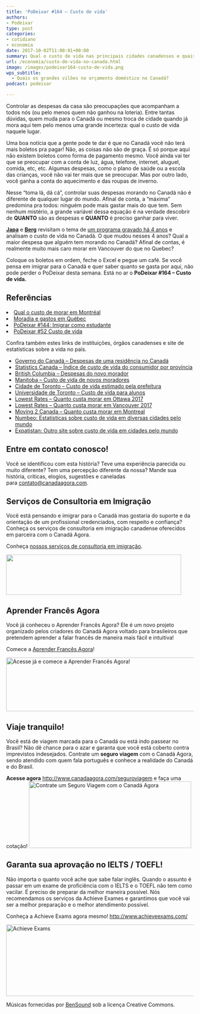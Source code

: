```yaml
---
title: 'PoDeixar #164 – Custo de vida'
authors:
- Podeixar
type: post
categories:
- cotidiano
- economia
date: 2017-10-02T11:00:01+00:00
summary: Qual o custo de vida nas principais cidades canadenses e quais os grandes vilões no orçamento doméstico no Canadá?
url: /economia/custo-de-vida-no-canada.html
image: /images/podeixar164-custo-de-vida.png
wps_subtitle:
  - Quais os grandes vilões no orçamento doméstico no Canadá?
podcast: podeixar

---
```

Controlar as despesas da casa são preocupações que acompanham a todos nós (ou pelo menos quem não ganhou na loteria). Entre tantas dúvidas, quem muda para o Canadá ou mesmo troca de cidade quando já mora aqui tem pelo menos uma grande incerteza: qual o custo de vida naquele lugar.

Uma boa notícia que a gente pode te dar é que no Canadá você não terá mais boletos pra pagar! Não, as coisas não são de graça. É só porque aqui não existem boletos como forma de pagamento mesmo. Você ainda vai ter que se preocupar com a conta de luz, água, telefone, internet, aluguel, comida, etc, etc. Algumas despesas, como o plano de saúde ou a escola das crianças, você não vai ter mais que se preocupar. Mas por outro lado, você ganha a conta do aquecimento e das roupas de inverno.

Nesse &#8220;toma lá, dá cá&#8221;, controlar suas despesas morando no Canadá não é diferente de qualquer lugar do mundo. Afinal de conta, a &#8220;máxima&#8221; predomina pra todos: ninguém pode mais gastar mais do que tem. Sem nenhum mistério, a grande variável dessa equação é na verdade descobrir de **QUANTO** são as despesas e **QUANTO** é preciso ganhar para viver.

[**Japa**][1] e [**Berg**][2] revisitam o tema de [um programa gravado há 4 anos][3] e analisam o custo de vida no Canadá. O que mudou nesses 4 anos? Qual a maior despesa que alguém tem morando no Canadá? Afinal de contas, é realmente muito mais caro morar em Vancouver do que no Quebec?

Coloque os boletos em ordem, feche o Excel e pegue um café. Se você pensa em imigrar para o Canadá e quer saber quanto se gasta por aqui, não pode perder o PoDeixar desta semana. Está no ar o **PoDeixar #164 &#8211; Custo de vida.**



## Referências

<li data-wpview-marker="http%3A%2F%2Fwww.costofliving.welcomebc.cahttps%3A%2F%2Fwww.lowestrates.ca%2Fblog%2Fhow-much-it-costs-live-young-person-vancouver-2017https%3A%2F%2Fwww.numbeo.com%2Fhttps%3A%2F%2Fwww.expatistan.com%2Fhttps%3A%2F%2Fwww.lowestrates.ca%2Fblog%2Fhow-much-it-costs-live-young-person-ottawa-2017https%3A%2F%2Fmoving2canada.com%2Fliving-in-montreal%2Fhttps%3A%2F%2Fwww1.toronto.ca%2Fwps%2Fportal%2Fcontentonly%3Fvgnextoid%3D3e5eae0b7e612310VgnVCM1000003dd60f89RCRDhttps%3A%2F%2Fwww.studentlife.utoronto.ca%2Fhs%2Fliving-costshttps%3A%2F%2Fwww.livingin-canada.com%2Fliving-in-toronto.htmlhttps%3A%2F%2Fwww.gov.mb.ca%2Fjec%2Finvest%2Fbusfacts%2Fqu_oflife%2Fql_cl_overview.htmlhttp%3A%2F%2Fwww.statcan.gc.ca%2Ftables-tableaux%2Fsum-som%2Fl01%2Fcst01%2Fcpis01h-eng.htmhttp%3A%2F%2Fwww.cic.gc.ca%2Fenglish%2Fnewcomers%2Fbefore-cost-household.asp">
  <a href="https://www.canadaagora.com/alicinha/quanto-custa-morar-em-montreal.html">Qual o custo de morar em Montréal</a>
</li>
<li data-wpview-marker="http%3A%2F%2Fwww.costofliving.welcomebc.cahttps%3A%2F%2Fwww.lowestrates.ca%2Fblog%2Fhow-much-it-costs-live-young-person-vancouver-2017https%3A%2F%2Fwww.numbeo.com%2Fhttps%3A%2F%2Fwww.expatistan.com%2Fhttps%3A%2F%2Fwww.lowestrates.ca%2Fblog%2Fhow-much-it-costs-live-young-person-ottawa-2017https%3A%2F%2Fmoving2canada.com%2Fliving-in-montreal%2Fhttps%3A%2F%2Fwww1.toronto.ca%2Fwps%2Fportal%2Fcontentonly%3Fvgnextoid%3D3e5eae0b7e612310VgnVCM1000003dd60f89RCRDhttps%3A%2F%2Fwww.studentlife.utoronto.ca%2Fhs%2Fliving-costshttps%3A%2F%2Fwww.livingin-canada.com%2Fliving-in-toronto.htmlhttps%3A%2F%2Fwww.gov.mb.ca%2Fjec%2Finvest%2Fbusfacts%2Fqu_oflife%2Fql_cl_overview.htmlhttp%3A%2F%2Fwww.statcan.gc.ca%2Ftables-tableaux%2Fsum-som%2Fl01%2Fcst01%2Fcpis01h-eng.htmhttp%3A%2F%2Fwww.cic.gc.ca%2Fenglish%2Fnewcomers%2Fbefore-cost-household.asp">
  <a href="https://www.canadaagora.com/purenohotdog/moradia-e-gastos-em-quebec.html">Moradia e gastos em Québec</a>
</li>
<li data-wpview-marker="http%3A%2F%2Fwww.costofliving.welcomebc.cahttps%3A%2F%2Fwww.lowestrates.ca%2Fblog%2Fhow-much-it-costs-live-young-person-vancouver-2017https%3A%2F%2Fwww.numbeo.com%2Fhttps%3A%2F%2Fwww.expatistan.com%2Fhttps%3A%2F%2Fwww.lowestrates.ca%2Fblog%2Fhow-much-it-costs-live-young-person-ottawa-2017https%3A%2F%2Fmoving2canada.com%2Fliving-in-montreal%2Fhttps%3A%2F%2Fwww1.toronto.ca%2Fwps%2Fportal%2Fcontentonly%3Fvgnextoid%3D3e5eae0b7e612310VgnVCM1000003dd60f89RCRDhttps%3A%2F%2Fwww.studentlife.utoronto.ca%2Fhs%2Fliving-costshttps%3A%2F%2Fwww.livingin-canada.com%2Fliving-in-toronto.htmlhttps%3A%2F%2Fwww.gov.mb.ca%2Fjec%2Finvest%2Fbusfacts%2Fqu_oflife%2Fql_cl_overview.htmlhttp%3A%2F%2Fwww.statcan.gc.ca%2Ftables-tableaux%2Fsum-som%2Fl01%2Fcst01%2Fcpis01h-eng.htmhttp%3A%2F%2Fwww.cic.gc.ca%2Fenglish%2Fnewcomers%2Fbefore-cost-household.asp">
  <a href="https://www.canadaagora.com/podeixar/imigrar-como-estudante.html">PoDeixar #144: Imigrar como estudante</a>
</li>
<li data-wpview-marker="http%3A%2F%2Fwww.costofliving.welcomebc.cahttps%3A%2F%2Fwww.lowestrates.ca%2Fblog%2Fhow-much-it-costs-live-young-person-vancouver-2017https%3A%2F%2Fwww.numbeo.com%2Fhttps%3A%2F%2Fwww.expatistan.com%2Fhttps%3A%2F%2Fwww.lowestrates.ca%2Fblog%2Fhow-much-it-costs-live-young-person-ottawa-2017https%3A%2F%2Fmoving2canada.com%2Fliving-in-montreal%2Fhttps%3A%2F%2Fwww1.toronto.ca%2Fwps%2Fportal%2Fcontentonly%3Fvgnextoid%3D3e5eae0b7e612310VgnVCM1000003dd60f89RCRDhttps%3A%2F%2Fwww.studentlife.utoronto.ca%2Fhs%2Fliving-costshttps%3A%2F%2Fwww.livingin-canada.com%2Fliving-in-toronto.htmlhttps%3A%2F%2Fwww.gov.mb.ca%2Fjec%2Finvest%2Fbusfacts%2Fqu_oflife%2Fql_cl_overview.htmlhttp%3A%2F%2Fwww.statcan.gc.ca%2Ftables-tableaux%2Fsum-som%2Fl01%2Fcst01%2Fcpis01h-eng.htmhttp%3A%2F%2Fwww.cic.gc.ca%2Fenglish%2Fnewcomers%2Fbefore-cost-household.asp">
  <a href="https://www.canadaagora.com/podeixar/custo-de-vida.html">PoDeixar #52 Custo de vida</a>
</li>

Confira também estes links de instituições, órgãos canadenses e site de estatísticas sobre a vida no país.

  * [Governo do Canadá &#8211; Despesas de uma residência no Canadá][4]
  * [Statistics Canada &#8211; Índice de custo de vida do consumidor por província][5]
  * [British Columbia &#8211; Despesas do novo morador][6]
  * [Manitoba &#8211; Custo de vida de novos moradores][7]
  * [Cidade de Toronto &#8211; Custo de vida estimado pela prefeitura][8]
  * [Universidade de Toronto &#8211; Custo de vida para alunos][9]
  * [Lowest Rates &#8211; Quanto custa morar em Ottawa 2017][10]
  * [Lowest Rates &#8211; Quanto custa morar em Vancouver 2017][11]
  * [Moving 2 Canada &#8211; Quanto custa morar em Montreal][12]
  * [Numbeo: Estatísticas sobre custo de vida em diversas cidades pelo mundo][13]
  * [Expatistan: Outro site sobre custo de vida em cidades pelo mundo][14]

## Entre em contato conosco!

Você se identificou com esta história? Teve uma experiência parecida ou muito diferente? Tem uma percepção diferente da nossa? Mande sua história, críticas, elogios, sugestões e caneladas para <contato@canadaagora.com>.

## Serviços de Consultoria em Imigração

Você está pensando e imigrar para o Canadá mas gostaria do suporte e da orientação de um profissional credenciados, com respeito e confiança? Conheça os serviços de consultoria em imigração canadense oferecidos em parceira com o Canadá Agora.

Conheça [nossos serviços de consultoria em imigração][15].

[<img class="aligncenter wp-image-9355 size-medium" src="https://www.canadaagora.com/wp-content/uploads/servicos-de-imigracao-logo-470x108.png" alt="" width="470" height="108" srcset="https://www.canadaagora.com/wp-content/uploads/servicos-de-imigracao-logo-470x108.png 470w, https://www.canadaagora.com/wp-content/uploads/servicos-de-imigracao-logo-364x84.png 364w, https://www.canadaagora.com/wp-content/uploads/servicos-de-imigracao-logo-608x140.png 608w, https://www.canadaagora.com/wp-content/uploads/servicos-de-imigracao-logo.png 742w" sizes="(max-width: 470px) 100vw, 470px" />][16]

## Aprender Francês Agora

Você já conheceu o Aprender Francês Agora? Ele é um novo projeto organizado pelos criadores do Canadá Agora voltado para brasileiros que pretendem aprender a falar francês de maneira mais fácil e intuitiva!

Comece a <a href="https://www.aprenderfrancesagora.com/" target="_blank" rel="noopener">Aprender Francês Agora</a>!

[<img class="wp-image-9618 size-full" src="https://www.canadaagora.com/wp-content/uploads/afa-logo-all-colour.png" alt="Acesse já e comece a Aprender Francês Agora!" width="1833" height="144" srcset="https://www.canadaagora.com/wp-content/uploads/afa-logo-all-colour.png 1833w, https://www.canadaagora.com/wp-content/uploads/afa-logo-all-colour-470x37.png 470w, https://www.canadaagora.com/wp-content/uploads/afa-logo-all-colour-970x76.png 970w, https://www.canadaagora.com/wp-content/uploads/afa-logo-all-colour-364x29.png 364w, https://www.canadaagora.com/wp-content/uploads/afa-logo-all-colour-758x60.png 758w, https://www.canadaagora.com/wp-content/uploads/afa-logo-all-colour-608x48.png 608w, https://www.canadaagora.com/wp-content/uploads/afa-logo-all-colour-1152x91.png 1152w" sizes="(max-width: 1833px) 100vw, 1833px" />][17]

## Viaje tranquilo!

Você está de viagem marcada para o Canadá ou está indo passear no Brasil? Não dê chance para o azar e garanta que você está coberto contra imprevistos indesejados. Contrate um **seguro viagem** com o Canadá Agora, sendo atendido com quem fala português e conhece a realidade do Canadá e do Brasil.

**Acesse agora** <http://www.canadaagora.com/seguroviagem> e faça uma cotação!
[<img class="aligncenter wp-image-7837 size-full" src="https://www.canadaagora.com/wp-content/uploads/seguro-viagem-logo.png" alt="Contrate um Seguro Viagem com o Canadá Agora" width="436" height="179" />][18]

## Garanta sua aprovação no IELTS / TOEFL!

Não importa o quanto você ache que sabe falar inglês. Quando o assunto é passar em um exame de proficiência com o IELTS e o TOEFL não tem como vacilar. É preciso de preparar da melhor maneira possível. Nós recomendamos os serviços da Achieve Exames e garantimos que você vai ser a melhor preparação e o melhor atendimento possível.

Conheça a Achieve Exams agora mesmo! <a href="http://www.achieveexams.com/" target="_blank" rel="noopener noreferrer">http://www.achieveexams.com/</a>

<a href="http://www.achieveexams.com/" target="_blank" rel="noopener"><img class="aligncenter size-full wp-image-9156" src="https://www.canadaagora.com/wp-content/uploads/achieve-exams.png" alt="Achieve Exams" width="892" height="192" srcset="https://www.canadaagora.com/wp-content/uploads/achieve-exams.png 892w, https://www.canadaagora.com/wp-content/uploads/achieve-exams-470x101.png 470w, https://www.canadaagora.com/wp-content/uploads/achieve-exams-364x78.png 364w, https://www.canadaagora.com/wp-content/uploads/achieve-exams-758x163.png 758w, https://www.canadaagora.com/wp-content/uploads/achieve-exams-608x131.png 608w" sizes="(max-width: 892px) 100vw, 892px" /></a>

Músicas fornecidas por <a href="http://www.bensound.com/" target="_blank" rel="noopener noreferrer">BenSound</a> sob a licença Creative Commons.

 [1]: https://www.canadaagora.com/japa
 [2]: https://www.canadaagora.com/berg
 [3]: https://www.canadaagora.com/podeixar/custo-de-vida.html
 [4]: http://www.cic.gc.ca/english/newcomers/before-cost-household.asp
 [5]: http://www.statcan.gc.ca/tables-tableaux/sum-som/l01/cst01/cpis01h-eng.htm
 [6]: http://www.costofliving.welcomebc.ca
 [7]: https://www.gov.mb.ca/jec/invest/busfacts/qu_oflife/ql_cl_overview.html
 [8]: https://www1.toronto.ca/wps/portal/contentonly?vgnextoid=3e5eae0b7e612310VgnVCM1000003dd60f89RCRD
 [9]: https://www.studentlife.utoronto.ca/hs/living-costs
 [10]: https://www.lowestrates.ca/blog/how-much-it-costs-live-young-person-ottawa-2017
 [11]: https://www.lowestrates.ca/blog/how-much-it-costs-live-young-person-vancouver-2017
 [12]: https://moving2canada.com/living-in-montreal/
 [13]: https://www.numbeo.com/
 [14]: https://www.expatistan.com/
 [15]: https://www.canadaagora.com/consultoriaimigracao
 [16]: https://www.canadaagora.com/consultoriaimigracao/
 [17]: http://www.aprenderfrancesagora.com
 [18]: http://www.canadaagora.com/seguroviagem